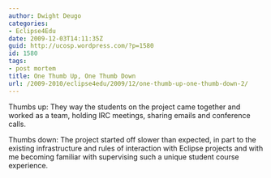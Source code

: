 ```yaml
---
author: Dwight Deugo
categories:
- Eclipse4Edu
date: 2009-12-03T14:11:35Z
guid: http://ucosp.wordpress.com/?p=1580
id: 1580
tags:
- post mortem
title: One Thumb Up, One Thumb Down
url: /2009-2010/eclipse4edu/2009/12/one-thumb-up-one-thumb-down-2/
---
```


Thumbs up: They way the students on the project came together and worked as a team, holding IRC meetings, sharing emails and conference calls.

Thumbs down: The project started off slower than expected, in part to the existing infrastructure and rules of interaction with Eclipse projects and with me becoming familiar with supervising such a unique student course experience.